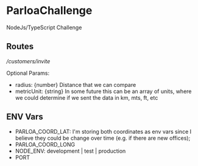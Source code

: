 # ParloaChallenge

NodeJs/TypeScript Challenge

## Routes

_/customers/invite_

Optional Params:
  - radius: {number} Distance that we can compare 
  - metricUnit: {string} In some future this can be an array of units, where we could determine if we sent the data in km, mts, ft, etc

## ENV Vars

- PARLOA_COORD_LAT: I'm storing both coordinates as env vars since I believe they could be change over time (e.g. if there are new offices);
- PARLOA_COORD_LONG
- NODE_ENV: development | test | production
- PORT